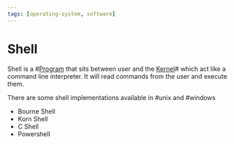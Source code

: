 ```yaml
---
tags: [operating-system, software]
---
```


# Shell

Shell is a #[Program](202210062258.md) that sits between user and the
[Kernel](202210062254.md)# which act like a command line interpreter. It will
read commands from the user and execute them.

There are some shell implementations available in #unix and #windows
- Bourne Shell
- Korn Shell
- C Shell
- Powershell
